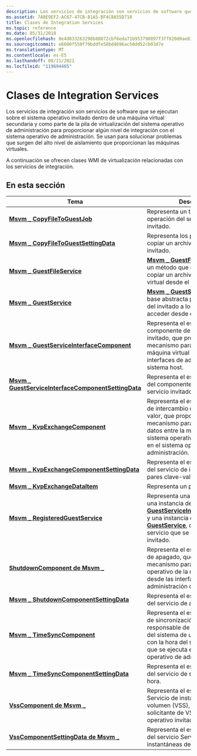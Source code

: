 ```yaml
---
description: Los servicios de integración son servicios de software que se ejecutan sobre el sistema operativo invitado dentro de una máquina virtual secundaria y como parte de la pila de virtualización del sistema operativo de administración para proporcionar algún nivel de integración con el sistema operativo de administración.
ms.assetid: 7A8E9EF2-AC67-47CB-81A5-BF4C8A55D710
title: Clases de Integration Services
ms.topic: reference
ms.date: 05/31/2018
ms.openlocfilehash: 0e4d833263298b88872cbf6eda71b953798897f3ff820d0ae831b818b9c92eaf
ms.sourcegitcommit: e6600f550f79bddfe58bd4696ac50dd52cb03d7e
ms.translationtype: MT
ms.contentlocale: es-ES
ms.lasthandoff: 08/11/2021
ms.locfileid: "119694405"
---
```

# <a name="integration-services-classes"></a>Clases de Integration Services

Los servicios de integración son servicios de software que se ejecutan sobre el sistema operativo invitado dentro de una máquina virtual secundaria y como parte de la pila de virtualización del sistema operativo de administración para proporcionar algún nivel de integración con el sistema operativo de administración. Se usan para solucionar problemas que surgen del alto nivel de aislamiento que proporcionan las máquinas virtuales.

A continuación se ofrecen clases WMI de virtualización relacionadas con los servicios de integración.

## <a name="in-this-section"></a>En esta sección



| Tema                                                                                                                | Descripción                                                                                                                                                                                                                                                           |
|----------------------------------------------------------------------------------------------------------------------|-----------------------------------------------------------------------------------------------------------------------------------------------------------------------------------------------------------------------------------------------------------------------|
| [**Msvm \_ CopyFileToGuestJob**](msvm-copyfiletoguestjob.md)<br/>                                               | Representa un trabajo de operación del servicio de archivos invitado. <br/>                                                                                                                                                                                                            |
| [**Msvm \_ CopyFileToGuestSettingData**](msvm-copyfiletoguestsettingdata.md)<br/>                               | Representa los parámetros para copiar un archivo del host en el invitado. <br/>                                                                                                                                                                                |
| [**Msvm \_ GuestFileService**](msvm-guestfileservice.md)<br/>                                                   | [**Msvm \_ GuestFileService**](msvm-guestfileservice.md) contiene un método que se puede usar para copiar un archivo en una máquina virtual desde el host de Hyper-V. <br/>                                                                                                     |
| [**Msvm \_ GuestService**](msvm-guestservice.md)<br/>                                                           | [**Msvm \_ GuestService**](msvm-guestservice.md) es la clase base abstracta para los servicios del invitado a los que se puede acceder desde el host. <br/>                                                                                                                  |
| [**Msvm \_ GuestServiceInterfaceComponent**](msvm-guestserviceinterfacecomponent.md)<br/>                       | Representa el estado del componente de interfaz de servicio invitado, que proporciona un mecanismo para interactuar con la máquina virtual desde las interfaces de administración del sistema host. <br/>                                                                         |
| [**Msvm \_ GuestServiceInterfaceComponentSettingData**](msvm-guestserviceinterfacecomponentsettingdata.md)<br/> | Representa el estado configurado del componente de interfaz de servicio invitado. <br/>                                                                                                                                                                                 |
| [**Msvm \_ KvpExchangeComponent**](msvm-kvpexchangecomponent.md)<br/>                                           | Representa el estado del servicio de intercambio de pares clave-valor, que proporciona un mecanismo para intercambiar datos entre la máquina virtual y el sistema operativo que se ejecuta en el sistema operativo de administración.<br/>                                                  |
| [**Msvm \_ KvpExchangeComponentSettingData**](msvm-kvpexchangecomponentsettingdata.md)<br/>                     | Representa el estado configurado del servicio de intercambio de pares clave-valor.<br/>                                                                                                                                                                                    |
| [**Msvm \_ KvpExchangeDataItem**](msvm-kvpexchangedataitem.md)<br/>                                             | Representa un par clave-valor.<br/>                                                                                                                                                                                                                               |
| [**Msvm \_ RegisteredGuestService**](msvm-registeredguestservice.md)<br/>                                       | Representa una asociación entre una instancia de [**Msvm \_ GuestServiceInterfaceComponent**](msvm-guestserviceinterfacecomponent.md) y una instancia de [**Msvm \_ GuestService**](msvm-guestservice.md), que representa un servicio que se ejecuta en el invitado. <br/> |
| [**ShutdownComponent de Msvm \_**](msvm-shutdowncomponent.md)<br/>                                                 | Representa el estado del servicio de apagado, que proporciona un mecanismo para apagar el sistema operativo de la máquina virtual desde las interfaces de administración del sistema host.<br/>                                                                       |
| [**Msvm \_ ShutdownComponentSettingData**](msvm-shutdowncomponentsettingdata.md)<br/>                           | Representa el estado configurado del servicio de apagado.<br/>                                                                                                                                                                                                   |
| [**Msvm \_ TimeSyncComponent**](msvm-timesynccomponent.md)<br/>                                                 | Representa el estado del servicio de sincronización de hora, que es responsable de sincronizar la hora del sistema de una máquina virtual con la hora del sistema operativo que se ejecuta en el sistema operativo de administración.<br/>                             |
| [**Msvm \_ TimeSyncComponentSettingData**](msvm-timesynccomponentsettingdata.md)<br/>                           | Representa el estado configurado del servicio de sincronización de hora.<br/>                                                                                                                                                                                       |
| [**VssComponent de Msvm \_**](msvm-vsscomponent.md)<br/>                                                           | Representa el estado del servicio Servicio de instantáneas de volumen (VSS), que implementa el solicitante de VSS en el sistema operativo invitado.<br/>                                                                                                                    |
| [**VssComponentSettingData de Msvm \_**](msvm-vsscomponentsettingdata.md)<br/>                                     | Representa el estado configurado del servicio Servicio de instantáneas de volumen (VSS).<br/>                                                                                                                                                                           |



 

 

 




